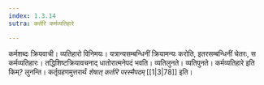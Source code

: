 ```yaml
---
index: 1.3.14
sutra: कर्तरि कर्मव्यतिहारे

---
```

कर्मशब्दः क्रियवाची। व्यतिहारो विनिमयः। यत्रान्यसम्बन्धिनीं क्रियामन्यः करोति, इतरसम्बन्धिनीं चेतरः, स कर्मव्यतिहारः। तद्धिशिष्टक्रियावचनाद् धातोरात्मनेपदं भवति। व्यतिलुनते। व्यतिपुनते। कर्मव्यतिहारे इति किम्? लुनन्ति। कर्तृग्रहणमुत्तरार्थं _शेषात् कर्तरि परस्मैपदम्_ [[1|3|78]] इति।